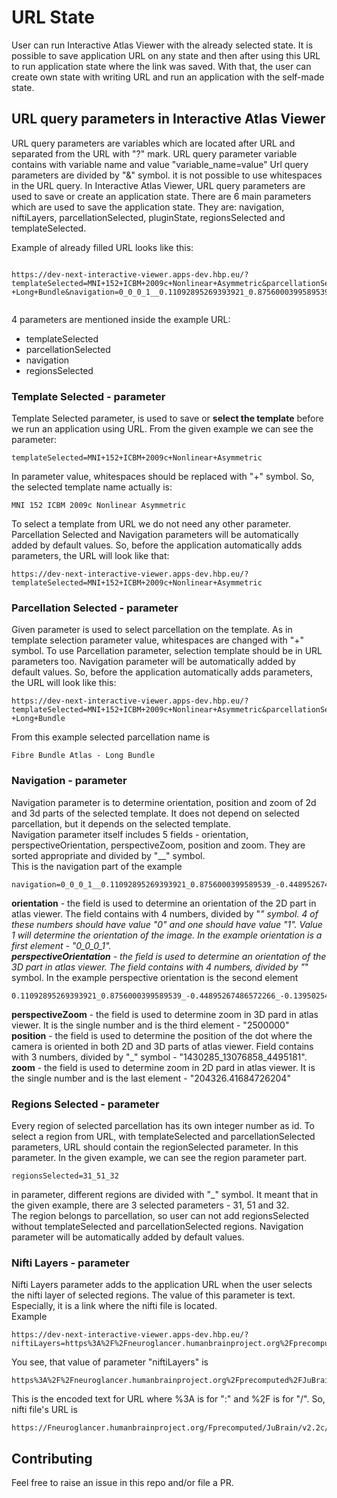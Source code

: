 
# URL State  


User can run Interactive Atlas Viewer with the already selected state. It is possible to save application URL on any state and then after using this URL to run application state where the link was saved. With that, the user can create own state with writing URL and run an application with the self-made state.  
  
## URL query parameters in Interactive Atlas Viewer  
  
  
URL query parameters are variables which are located after URL and separated from the URL with "?" mark. URL query parameter variable contains with variable name and value "variable_name=value" Url query parameters are divided by "&" symbol. it is not possible to use whitespaces in the URL query. In Interactive Atlas Viewer, URL query parameters are used to save or create an application state. There are 6 main parameters which are used to save the application state. They are: navigation, niftiLayers, parcellationSelected, pluginState, regionsSelected and templateSelected.  
  
Example of already filled URL looks like this:  
  
```  
  
https://dev-next-interactive-viewer.apps-dev.hbp.eu/?templateSelected=MNI+152+ICBM+2009c+Nonlinear+Asymmetric&parcellationSelected=Fibre+Bundle+Atlas+-+Long+Bundle&navigation=0_0_0_1__0.11092895269393921_0.8756000399589539_-0.44895267486572266_-0.13950254023075104__2500000__1430285_13076858_4495181__204326.41684726204&regionsSelected=31_51_32  
  
```  

4 parameters are mentioned inside the example URL:    

- templateSelected  
- parcellationSelected  
- navigation  
- regionsSelected  
    

### Template Selected - parameter  

Template Selected parameter, is used to save or __select the template__ before we run an application using URL. From the given example we can see the parameter:  
  
```  
templateSelected=MNI+152+ICBM+2009c+Nonlinear+Asymmetric  
```  
  
In parameter value, whitespaces should be replaced with "+" symbol. So, the selected template name actually is:  
  
```  
MNI 152 ICBM 2009c Nonlinear Asymmetric  
```  

To select a template from URL we do not need any other parameter. Parcellation Selected and Navigation parameters will be automatically added by default values. So, before the application automatically adds parameters, the URL will look like that:  
  
```  
https://dev-next-interactive-viewer.apps-dev.hbp.eu/?templateSelected=MNI+152+ICBM+2009c+Nonlinear+Asymmetric  
```  
  
### Parcellation Selected - parameter  

Given parameter is used to select parcellation on the template. As in template selection parameter value, whitespaces are changed with "+" symbol. To use Parcellation parameter, selection template should be in URL parameters too. Navigation parameter will be automatically added by default values. So, before the application automatically adds parameters, the URL will look like this:  
  
```  
https://dev-next-interactive-viewer.apps-dev.hbp.eu/?templateSelected=MNI+152+ICBM+2009c+Nonlinear+Asymmetric&parcellationSelected=Fibre+Bundle+Atlas+-+Long+Bundle  
```  
  
From this example selected parcellation name is  
  

```  
Fibre Bundle Atlas - Long Bundle  
```  
  
### Navigation - parameter  
  
Navigation parameter is to determine orientation, position and zoom of 2d and 3d parts of the selected template. It does not depend on selected parcellation, but it depends on the selected template.  
Navigation parameter itself includes 5 fields - orientation, perspectiveOrientation, perspectiveZoom, position and zoom. They are sorted appropriate and divided by "__" symbol.  
This is the navigation part of the example  
  
```  
navigation=0_0_0_1__0.11092895269393921_0.8756000399589539_-0.44895267486572266_-0.13950254023075104__2500000__1430285_13076858_4495181__204326.41684726204  
```  
  
**orientation** - the field is used to determine an orientation of the 2D part in atlas viewer. The field contains with 4 numbers, divided by "_" symbol. 4 of these numbers should have value "0" and one should have value "1". Value 1 will determine the orientation of the image. In the example orientation is a first element - "0_0_0_1".  
**perspectiveOrientation** - the field is used to determine an orientation of the 3D part in atlas viewer. The field contains with 4 numbers, divided by "_" symbol. In the example perspective orientation is the second element  
  
```  
0.11092895269393921_0.8756000399589539_-0.44895267486572266_-0.13950254023075104"  
```  
  
**perspectiveZoom** - the field is used to determine zoom in 3D pard in atlas viewer. It is the single number and is the third element - "2500000"  
**position** - the field is used to determine the position of the dot where the camera is oriented in both 2D and 3D parts of atlas viewer. Field contains with 3 numbers, divided by "_" symbol - "1430285_13076858_4495181".  
**zoom** - the field is used to determine zoom in 2D pard in atlas viewer. It is the single number and is the last element - "204326.41684726204"  
    

### Regions Selected - parameter  
  
Every region of selected parcellation has its own integer number as id. To select a region from URL, with templateSelected and parcellationSelected parameters, URL should contain the regionSelected parameter. In this parameter. In the given example, we can see the region parameter part.  
  
```  
regionsSelected=31_51_32  
``` 

in parameter, different regions are divided with "_" symbol. It meant that in the given example, there are 3 selected parameters - 31, 51 and 32.  
The region belongs to parcellation, so user can not add regionsSelected without templateSelected and parcellationSelected regions. Navigation parameter will be automatically added by default values.  
  
### Nifti Layers - parameter  

Nifti Layers parameter adds to the application URL when the user selects the nifti layer of selected regions. The value of this parameter is text. Especially, it is a link where the nifti file is located.  
Example  

```  
https://dev-next-interactive-viewer.apps-dev.hbp.eu/?niftiLayers=https%3A%2F%2Fneuroglancer.humanbrainproject.org%2Fprecomputed%2FJuBrain%2Fv2.2c%2FPMaps%2FIPL_PF.nii&templateSelected=MNI+Colin+27&parcellationSelected=JuBrain+Cytoarchitectonic+Atlas  
```  

You see, that value of parameter "niftiLayers" is  

```  
https%3A%2F%2Fneuroglancer.humanbrainproject.org%2Fprecomputed%2FJuBrain%2Fv2.2c%2FPMaps%2FIPL_PF.nii  
```  

This is the encoded text for URL where %3A is for ":" and %2F is for "/". So, nifti file's URL is  

```  
https://Fneuroglancer.humanbrainproject.org/Fprecomputed/JuBrain/v2.2c/PMaps/IPL_PF.nii  
```  
  
## Contributing  
  
Feel free to raise an issue in this repo and/or file a PR.